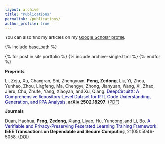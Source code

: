 ```yaml
---
layout: archive
title: "Publications"
permalink: /publications/
author_profile: true
---
```


You can also find my articles on my [Google Scholar profile](https://scholar.google.com/citations?user=t4pdXJEAAAAJ).


{% include base_path %}

{% for post in site.portfolio %}
  {% include archive-single.html %}
{% endfor %}

**Preprints**

Li, Zeju, Xu, Changran, Shi, Zhengyuan, **Peng, Zedong**, Liu, Yi, Zhou, Yunhao, Zhou, Lingfeng, Ma, Chengyu, Zhong, Jianyuan, Wang, Xi, Zhao, Jieru, Chu, Zhufei, Yang, Xiaoyan, and Xu, Qiang. <font color='Navy'>DeepCircuitX: A Comprehensive Repository-Level Dataset for RTL Code Understanding, Generation, and PPA Analysis</font>. **arXiv:2502.18297**. ([PDF](https://arxiv.org/abs/2502.18297))

**Journals**

Duan, Haohua, **Peng, Zedong**, Xiang, Liyao, Hu, Yuncong, and Li, Bo. <font color='Navy'>A Verifiable and Privacy-Preserving Federated Learning Training Framework</font>. **IEEE Transactions on Dependable and Secure Computing**, 21(05):5046-5058. ([DOI](https://doi.ieeecomputersociety.org/10.1109/TDSC.2024.3369658))


